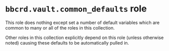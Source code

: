 `bbcrd.vault.common_defaults` role
==================================

This role does nothing except set a number of default variables which are
common to many or all of the roles in this collection.

Other roles in this collection explicitly depend on this role (unless otherwise
noted) causing these defaults to be automatically pulled in.
